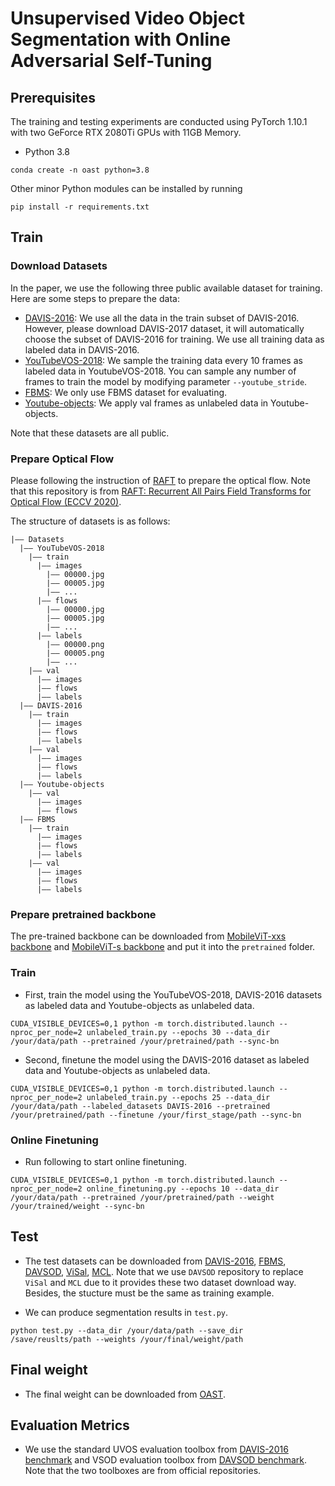 # Unsupervised Video Object Segmentation with Online Adversarial Self-Tuning

## Prerequisites
The training and testing experiments are conducted using PyTorch 1.10.1 with two GeForce RTX 2080Ti GPUs with 11GB Memory.
- Python 3.8
```
conda create -n oast python=3.8
```
Other minor Python modules can be installed by running
```
pip install -r requirements.txt
```

## Train

### Download Datasets
In the paper, we use the following three public available dataset for training. Here are some steps to prepare the data:
- [DAVIS-2016](https://davischallenge.org/davis2017/code.html): We use all the data in the train subset of DAVIS-2016. However, please download DAVIS-2017 dataset, it will automatically choose the subset of DAVIS-2016 for training. We use all training data as labeled data in DAVIS-2016.
- [YouTubeVOS-2018](https://youtube-vos.org/dataset/): We sample the training data every 10 frames as labeled data in YoutubeVOS-2018. You can sample any number of frames to train the model by modifying parameter ```--youtube_stride```.
- [FBMS](https://lmb.informatik.uni-freiburg.de/resources/datasets/moseg.en.html): We only use FBMS dataset for evaluating.
- [Youtube-objects](https://data.vision.ee.ethz.ch/cvl/youtube-objects/): We apply val frames as unlabeled data in Youtube-objects.

Note that these datasets are all public.

### Prepare Optical Flow
Please following the instruction of [RAFT](https://github.com/princeton-vl/RAFT) to prepare the optical flow. Note that this repository is from [RAFT: Recurrent All Pairs Field Transforms for Optical Flow (ECCV 2020)](https://arxiv.org/pdf/2003.12039.pdf).

The structure of datasets is as follows:
```
|—— Datasets
  |—— YouTubeVOS-2018
    |—— train
      |—— images
        |—— 00000.jpg
        |—— 00005.jpg
        |—— ...
      |—— flows
        |—— 00000.jpg
        |—— 00005.jpg
        |—— ...
      |—— labels
        |—— 00000.png
        |—— 00005.png
        |—— ...
    |—— val
      |—— images
      |—— flows
      |—— labels    
  |—— DAVIS-2016
    |—— train
      |—— images
      |—— flows
      |—— labels    
    |—— val
      |—— images
      |—— flows
      |—— labels
  |—— Youtube-objects  
    |—— val
      |—— images
      |—— flows
  |—— FBMS
    |—— train
      |—— images
      |—— flows
      |—— labels    
    |—— val
      |—— images
      |—— flows
      |—— labels    
```

### Prepare pretrained backbone
The pre-trained backbone can be downloaded from [MobileViT-xxs backbone](https://anonymfile.com/NVkll/mobilevit-xxspth.tar) and [MobileViT-s backbone](https://anonymfile.com/OE8WD/mobilevit-spth.tar) and put it into the ```pretrained``` folder.

### Train
- First, train the model using the YouTubeVOS-2018, DAVIS-2016 datasets as labeled data and Youtube-objects as unlabeled data.
```
CUDA_VISIBLE_DEVICES=0,1 python -m torch.distributed.launch --nproc_per_node=2 unlabeled_train.py --epochs 30 --data_dir /your/data/path --pretrained /your/pretrained/path --sync-bn
```
- Second, finetune the model using the DAVIS-2016 dataset as labeled data and Youtube-objects as unlabeled data.
```
CUDA_VISIBLE_DEVICES=0,1 python -m torch.distributed.launch --nproc_per_node=2 unlabeled_train.py --epochs 25 --data_dir /your/data/path --labeled_datasets DAVIS-2016 --pretrained /your/pretrained/path --finetune /your/first_stage/path --sync-bn
```

### Online Finetuning
- Run following to start online finetuning.
```
CUDA_VISIBLE_DEVICES=0,1 python -m torch.distributed.launch --nproc_per_node=2 online_finetuning.py --epochs 10 --data_dir /your/data/path --pretrained /your/pretrained/path --weight /your/trained/weight --sync-bn
```

## Test

- The test datasets can be downloaded from [DAVIS-2016](https://davischallenge.org/davis2017/code.html), [FBMS](https://lmb.informatik.uni-freiburg.de/resources/datasets/moseg.en.html), [DAVSOD](https://github.com/DengPingFan/DAVSOD), [ViSal](https://github.com/DengPingFan/DAVSOD), [MCL](https://github.com/DengPingFan/DAVSOD). Note that we use ```DAVSOD``` repository to replace ```ViSal``` and ```MCL``` due to it provides these two dataset download way. Besides, the stucture must be the same as training example.

-   We can produce segmentation results in ```test.py```.
```
python test.py --data_dir /your/data/path --save_dir /save/reuslts/path --weights /your/final/weight/path
```

## Final weight

- The final weight can be downloaded from [OAST](https://anonymfile.com/Ka6Pz/online-finetuningbest.pth).

## Evaluation Metrics

- We use the standard UVOS evaluation toolbox from [DAVIS-2016 benchmark](https://github.com/davisvideochallenge/davis-matlab/tree/davis-2016) and VSOD evaluation toolbox from [DAVSOD benchmark](https://github.com/DengPingFan/DAVSOD). Note that the two toolboxes are from official repositories. 
